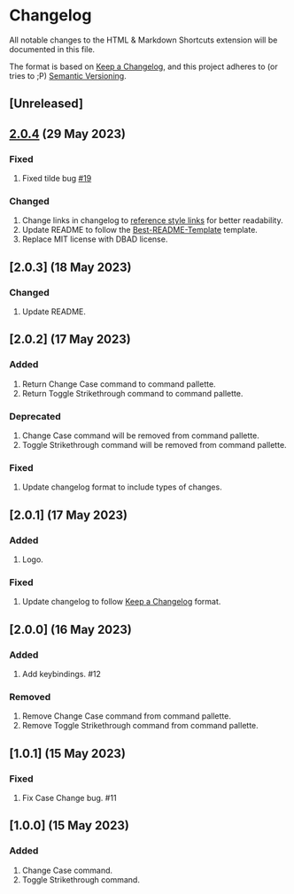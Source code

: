 # Changelog

All notable changes to the HTML & Markdown Shortcuts extension will be documented in this file.

The format is based on [Keep a Changelog][Keep a Changelog url], and this project adheres to (or tries to ;P) [Semantic Versioning][Semantic Versioning url].

## [Unreleased]

## [2.0.4] (29 May 2023)

### Fixed

1. Fixed tilde bug [#19]

### Changed

1. Change links in changelog to [reference style links][reference style links url] for better readability.
1. Update README to follow the [Best-README-Template][Best-README-Template url] template.
1. Replace MIT license with DBAD license.

## [2.0.3] (18 May 2023)

### Changed

1. Update README.

## [2.0.2] (17 May 2023)

### Added

1. Return Change Case command to command pallette.
1. Return Toggle Strikethrough command to command pallette.

### Deprecated

1. Change Case command will be removed from command pallette.
1. Toggle Strikethrough command will be removed from command pallette.

### Fixed

1. Update changelog format to include types of changes.

## [2.0.1] (17 May 2023)

### Added

1. Logo.

### Fixed

1. Update changelog to follow [Keep a Changelog](https://keepachangelog.com/en/1.1.0/) format.

## [2.0.0] (16 May 2023)

### Added

1. Add keybindings. #12

### Removed

1. Remove Change Case command from command pallette.
1. Remove Toggle Strikethrough command from command pallette.

## [1.0.1] (15 May 2023)

### Fixed

1. Fix Case Change bug. #11

## [1.0.0] (15 May 2023)

### Added

1. Change Case command.
1. Toggle Strikethrough command.

<!-- References -->

[Keep a Changelog url]: https://keepachangelog.com/en/1.0.0/
[Semantic Versioning url]: https://semver.org/spec/v2.0.0.html
[2.0.4]: https://marketplace.visualstudio.com/items?itemName=SherpadNdabambi.html-markdown-shortcuts
[#19]: https://github.com/SherpadNdabambi/html-markdown-shortcuts/issues/19
[reference style links url]: https://www.markdownguide.org/basic-syntax/#reference-style-links
[Best-README-Template url]: https://github.com/othneildrew/Best-README-Template

